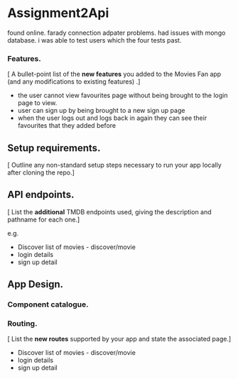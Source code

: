 # Assignment2Api

found online. farady connection adpater problems. had issues with mongo database. i was able to test users which the four tests past.

### Features.
[ A bullet-point list of the __new features__ you added to the Movies Fan app (and any modifications to existing features) .]
 
+ the user cannot view favourites page without being brought to the login page to view.
+ user can sign up by being brought to a new sign up page
+ when the user logs out and logs back in again they can see their favourites that they added before


## Setup requirements.

[ Outline any non-standard setup steps necessary to run your app locally after cloning the repo.]

## API endpoints.

[ List the __additional__ TMDB endpoints used, giving the description and pathname for each one.] 

e.g.
+ Discover list of movies - discover/movie
+ login details 
+ sign up detail

## App Design.

### Component catalogue.



### Routing.

[ List the __new routes__ supported by your app and state the associated page.]

+ Discover list of movies - discover/movie
+ login details 
+ sign up detail
